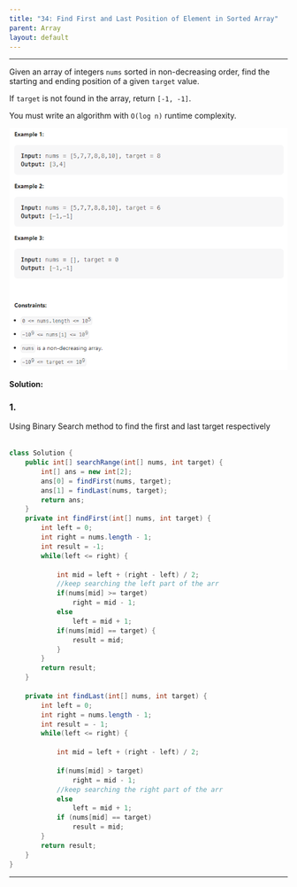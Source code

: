 ```yaml
---
title: "34: Find First and Last Position of Element in Sorted Array"
parent: Array
layout: default
---
```


---

Given an array of integers `nums` sorted in non-decreasing order, find the starting and ending position of a given `target` value.

If `target` is not found in the array, return `[-1, -1]`.

You must write an algorithm with `O(log n)` runtime complexity.

![Example](../../assets/34.png)

**Solution:**

### 1.

Using Binary Search method to find the first and last target respectively

```java

class Solution {
    public int[] searchRange(int[] nums, int target) {
        int[] ans = new int[2];
        ans[0] = findFirst(nums, target);
        ans[1] = findLast(nums, target);
        return ans;
    }
    private int findFirst(int[] nums, int target) {
        int left = 0;
        int right = nums.length - 1;
        int result = -1;
        while(left <= right) {

            int mid = left + (right - left) / 2;
            //keep searching the left part of the arr
            if(nums[mid] >= target)
                right = mid - 1;
            else
                left = mid + 1;
            if(nums[mid] == target) {
                result = mid;
            }
        }
        return result;
    }

    private int findLast(int[] nums, int target) {
        int left = 0;
        int right = nums.length - 1;
        int result = - 1;
        while(left <= right) {

            int mid = left + (right - left) / 2;

            if(nums[mid] > target)
                right = mid - 1;
            //keep searching the right part of the arr
            else
                left = mid + 1;
            if (nums[mid] == target)
                result = mid;
        }
        return result;
    }
}
```

---
